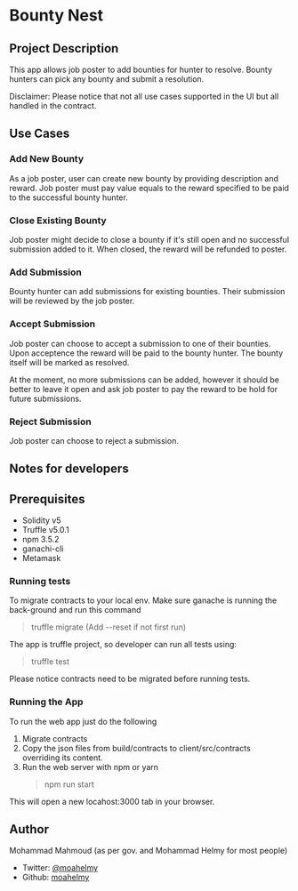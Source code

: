 # Bounty Nest

## Project Description

This app allows job poster to add bounties for hunter to resolve. Bounty hunters can pick any bounty and submit a resolution.

Disclaimer: Please notice that not all use cases supported in the UI but all handled in the contract.

## Use Cases

### Add New Bounty

As a job poster, user can create new bounty by providing description and reward. Job poster must pay value equals to the reward specified to be paid to the successful bounty hunter.

### Close Existing Bounty

Job poster might decide to close a bounty if it's still open and no successful submission added to it. When closed, the reward will be refunded to poster.

### Add Submission

Bounty hunter can add submissions for existing bounties. Their submission will be reviewed by the job poster.

### Accept Submission

Job poster can choose to accept a submission to one of their bounties. Upon acceptence the reward will be paid to the bounty hunter. The bounty itself will be marked as resolved.

At the moment, no more submissions can be added, however it should be better to leave it open and ask job poster to pay the reward to be hold for future submissions.

### Reject Submission

Job poster can choose to reject a submission.

## Notes for developers

## Prerequisites

- Solidity v5
- Truffle v5.0.1
- npm 3.5.2
- ganachi-cli
- Metamask

### Running tests

To migrate contracts to your local env. Make sure ganache is running the back-ground and run this command

> truffle migrate (Add --reset if not first run)

The app is truffle project, so developer can run all tests using:

> truffle test

Please notice contracts need to be migrated before running tests.

### Running the App

To run the web app just do the following

1. Migrate contracts
2. Copy the json files from build/contracts to client/src/contracts overriding its content.
3. Run the web server with npm or yarn
    > npm run start

This will open a new locahost:3000 tab in your browser.

## Author

Mohammad Mahmoud (as per gov. and Mohammad Helmy for most people)

- Twitter: [@moahelmy](https://twitter.com/moahelmy)
- Github: [moahelmy](https://github.com/moahelmy)